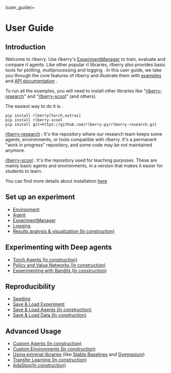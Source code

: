 (user_guide)=


# User Guide

## Introduction
Welcome to rlberry.
Use rlberry's [ExperimentManager](experimentManager_page) to train, evaluate and compare rl agents.
Like other popular rl libraries, rlberry also provides basic tools for plotting, multiprocessing and logging  <!-- TODO :(add refs)-->. In this user guide, we take you through the core features of rlberry and illustrate them with [examples](/auto_examples/index) and [API documentation](/api) .

To run all the examples, you will need to install other libraries like "[rlberry-research](https://github.com/rlberry-py/rlberry-research)" and "[rlberry-scool](https://github.com/rlberry-py/rlberry-scool)" (and others).
 <!-- TODO : Add some code with the best solution to install them: poetry?, pip?, github link ??? -->
The easiest way to do it is :
```none
pip install rlberry[torch,extras]
pip install rlberry-scool
pip install git+https://github.com/rlberry-py/rlberry-research.git
```

 [rlberry-research](https://github.com/rlberry-py/rlberry-research) :
 It's the repository where our research team keeps some agents, environments, or tools compatible with rlberry. It's a permanent "work in progress" repository, and some code may be not maintained anymore.

[rlberry-scool](https://github.com/rlberry-py/rlberry-scool) :
It's the repository used for teaching purposes. These are mainly basic agents and environments, in a version that makes it easier for students to learn.

You can find more details about installation [here](installation)

## Set up an experiment
- [Environment](environment_page)
- [Agent](agent_page)
- [ExperimentManager](experimentManager_page)
- [Logging](logging_page).
- [Results analysis & visualization (In construction)]()
## Experimenting with Deep agents
- [Torch Agents (In construction)]()
- [Policy and Value Networks (In construction)]()
- [Experimenting with Bandits (In construction)]()
## Reproducibility
- [Seeding](seeding_page)
- [Save & Load Experiment](save_load_page)
- [Save & Load Agents (In construction)]()
- [Save & Load Data (In construction)]()
## Advanced Usage
- [Custom Agents (In construction)]()
- [Custom Environments (In construction)]()
- [Using extrenal libraries](external) (like [Stable Baselines](stable_baselines) and [Gymnasium](Gymnasium_ancor))
- [Transfer Learning (In construction)]()
- [AdaStop(In construction)]()
